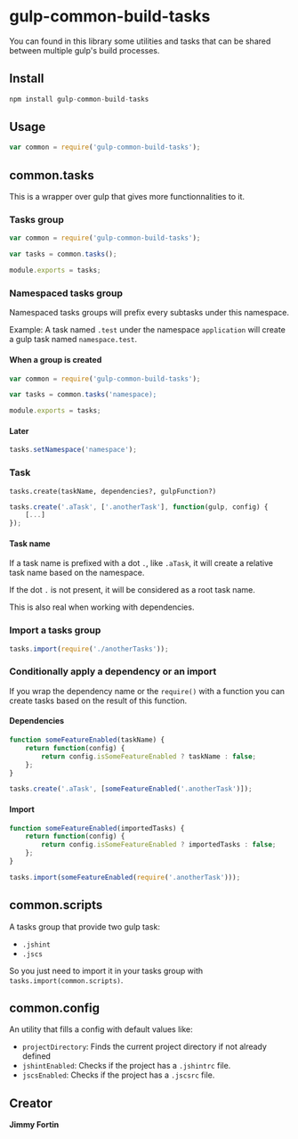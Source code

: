 # gulp-common-build-tasks
You can found in this library some utilities and tasks that can be shared between multiple gulp's build processes.

## Install
```javascript
npm install gulp-common-build-tasks
```

## Usage
```javascript
var common = require('gulp-common-build-tasks');
```

## common.tasks
This is a wrapper over gulp that gives more functionnalities to it.

### Tasks group
```javascript
var common = require('gulp-common-build-tasks');

var tasks = common.tasks();

module.exports = tasks;
```

### Namespaced tasks group
Namespaced tasks groups will prefix every subtasks under this namespace.

Example: A task named ```.test``` under the namespace ```application``` will create a
gulp task named ```namespace.test```.

#### When a group is created
```javascript
var common = require('gulp-common-build-tasks');

var tasks = common.tasks('namespace);

module.exports = tasks;
```

#### Later
```javascript
tasks.setNamespace('namespace');
```

### Task
```tasks.create(taskName, dependencies?, gulpFunction?)```

```javascript
tasks.create('.aTask', ['.anotherTask'], function(gulp, config) {
    [...]
});
```
#### Task name
If a task name is prefixed with a dot ```.```, like ```.aTask```, it will create a relative task name
based on the namespace.

If the dot ```.``` is not present, it will be considered as a root task name.

This is also real when working with dependencies.

### Import a tasks group
```javascript
tasks.import(require('./anotherTasks'));
```

### Conditionally apply a dependency or an import
If you wrap the dependency name or the ```require()``` with a function you can create tasks based on
the result of this function.
#### Dependencies
```javascript
function someFeatureEnabled(taskName) {
    return function(config) {
        return config.isSomeFeatureEnabled ? taskName : false;
    };
}

tasks.create('.aTask', [someFeatureEnabled('.anotherTask')]);
```

#### Import
```javascript
function someFeatureEnabled(importedTasks) {
    return function(config) {
        return config.isSomeFeatureEnabled ? importedTasks : false;
    };
}

tasks.import(someFeatureEnabled(require('.anotherTask')));
```

## common.scripts
A tasks group that provide two gulp task:
* ```.jshint```
* ```.jscs```

So you just need to import it in your tasks group with ```tasks.import(common.scripts)```.

## common.config
An utility that fills a config with default values like:
* ```projectDirectory```: Finds the current project directory if not already defined
* ```jshintEnabled```: Checks if the project has a ```.jshintrc``` file.
* ```jscsEnabled```: Checks if the project has a ```.jscsrc``` file.

## Creator
**Jimmy Fortin**